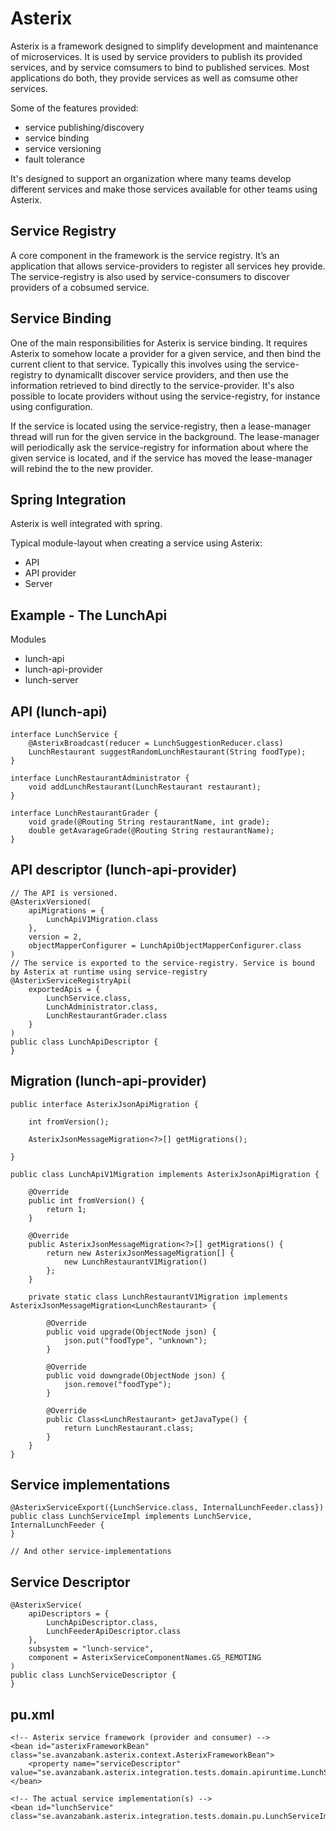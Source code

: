 # Asterix

Asterix is a framework designed to simplify development and maintenance of microservices. It is used by service providers to publish its provided services, and by service comsumers to bind to published services. Most applications do both, they provide services as well as comsume other services.

Some of the features provided:
- service publishing/discovery
- service binding
- service versioning
- fault tolerance

It's designed to support an organization where many teams develop different services and make those services available for other teams using Asterix.

## Service Registry
A core component in the framework is the service registry. It’s an application that allows service-providers to register all services hey provide. The service-registry is also used by service-consumers to discover providers of a cobsumed service.


## Service Binding
One of the main responsibilities for Asterix is service binding. It requires Asterix to somehow locate a provider for a given service, and then bind the current client to that service. Typically this involves using the service-registry to dynamicallt discover service providers, and then use the information retrieved to bind directly to the service-provider. It's also possible to locate providers without using the service-registry, for instance using configuration.

If the service is located using the service-registry, then a lease-manager thread will run for the given service in the background. The lease-manager will periodically ask the service-registry for information about where the given service is located, and if the service has moved the lease-manager will rebind the to the new provider.

## Spring Integration
Asterix is well integrated with spring.


Typical module-layout when creating a service using Asterix: 
* API
* API provider
* Server

## Example - The LunchApi

Modules
* lunch-api
* lunch-api-provider
* lunch-server 


## API (lunch-api) 

	interface LunchService {
		@AsterixBroadcast(reducer = LunchSuggestionReducer.class)
		LunchRestaurant suggestRandomLunchRestaurant(String foodType);
	}
	
	interface LunchRestaurantAdministrator {
		void addLunchRestaurant(LunchRestaurant restaurant);
	}
	
	interface LunchRestaurantGrader {
		void grade(@Routing String restaurantName, int grade);
		double getAvarageGrade(@Routing String restaurantName);
	}
	

## API descriptor (lunch-api-provider)

	// The API is versioned.
	@AsterixVersioned(
		apiMigrations = {
			LunchApiV1Migration.class
		},	
		version = 2,
		objectMapperConfigurer = LunchApiObjectMapperConfigurer.class
	)
	// The service is exported to the service-registry. Service is bound by Asterix at runtime using service-registry
	@AsterixServiceRegistryApi(
		exportedApis = {
			LunchService.class,
			LunchAdministrator.class,
			LunchRestaurantGrader.class
		}
	)
	public class LunchApiDescriptor {
	}

## Migration (lunch-api-provider)

	public interface AsterixJsonApiMigration {
		
		int fromVersion();
		
		AsterixJsonMessageMigration<?>[] getMigrations();
	
	}

	public class LunchApiV1Migration implements AsterixJsonApiMigration {
	
		@Override
		public int fromVersion() {
			return 1;
		}
		
		@Override
		public AsterixJsonMessageMigration<?>[] getMigrations() {
			return new AsterixJsonMessageMigration[] {
				new LunchRestaurantV1Migration()
			};
		}
		
		private static class LunchRestaurantV1Migration implements AsterixJsonMessageMigration<LunchRestaurant> {
	
			@Override
			public void upgrade(ObjectNode json) {
				json.put("foodType", "unknown");
			}
			
			@Override
			public void downgrade(ObjectNode json) {
				json.remove("foodType");
			}
	
			@Override
			public Class<LunchRestaurant> getJavaType() {
				return LunchRestaurant.class;
			}
		}
	}


## Service implementations

	@AsterixServiceExport({LunchService.class, InternalLunchFeeder.class})
	public class LunchServiceImpl implements LunchService, InternalLunchFeeder {
	}
	
	// And other service-implementations
	

## Service Descriptor

	@AsterixService(
		apiDescriptors = {
			LunchApiDescriptor.class,
			LunchFeederApiDescriptor.class
		},
		subsystem = "lunch-service",
		component = AsterixServiceComponentNames.GS_REMOTING
	)
	public class LunchServiceDescriptor {
	}

## pu.xml

    <!-- Asterix service framework (provider and consumer) -->
	<bean id="asterixFrameworkBean" class="se.avanzabank.asterix.context.AsterixFrameworkBean">
		<property name="serviceDescriptor" value="se.avanzabank.asterix.integration.tests.domain.apiruntime.LunchServiceDescriptor"/>
	</bean>
	
	<!-- The actual service implementation(s) -->
    <bean id="lunchService" class="se.avanzabank.asterix.integration.tests.domain.pu.LunchServiceImpl"/>